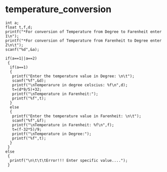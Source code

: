 # temperature_conversion

    int a;
    float t,f,d;
    printf("*For conversion of Temperature from Degree to Farenheit enter 1\n");
    printf("*For conversion of Temperature from Farenheit to Degree enter 2\n\t");
    scanf("%d",&a);

    if(a==1||a==2)
     {
      if(a==1)
      {
       printf("Enter the temperature value in Degree: \n\t");
       scanf("%f",&d);
       printf("\nTemperarure in degree celscius: %f\n",d);
       t=(d*9/5)+32;
       printf("\nTemperature in Farenheit:");
       printf("%f",t);
      }
      else
      {
       printf("Enter the temperature value in Farenheit: \n\t");
       scanf("%f",&f);
       printf("\nTemperature in Farenheit: %f\n",f);
       t=(f-32*5)/9;
       printf("\nTemperature in Degree:");
       printf("%f",t);
      }
     }
    else
     {
      printf("\n\t\t\tError!!! Enter specific value....");
     }
